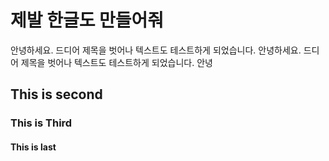 # 제발 한글도 만들어줘
안녕하세요. 드디어 제목을 벗어나 텍스트도 테스트하게 되었습니다. 안녕하세요. 드디어 제목을 벗어나 텍스트도 테스트하게 되었습니다. 안녕

## This is second

### This is Third

#### This is last
